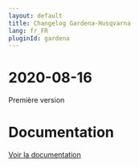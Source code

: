 ```yaml
---
layout: default
title: Changelog Gardena-Husqvarna
lang: fr_FR
pluginId: gardena
---
```


# 2020-08-16

Première version

# Documentation

[Voir la documentation]({{site.baseurl}}/{{page.pluginId}}/{{page.lang}})
